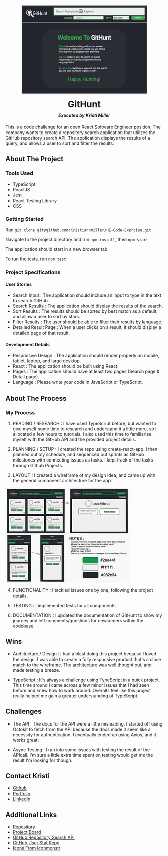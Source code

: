 <br />
<p align="center">
  <a href="https://github.com/Kristiannmiller/HE-Code-Exercise">
    <img src="src/assets/walkthrough.gif" alt="an overview gif of the application in action" width="400">
  </a>
  <h1 align="center" style="padding:0px; margin:10px 0px">GitHunt</h1>
  <h5 align="center" style="margin:0px 0px 20px 0px; padding:0px;">Executed by Kristi Miller</h5>
  <p align="left">
    This is a code challenge for an open React Software Engineer position. The company wants to create a repository search application that utilizes the GitHub repository search API. The application displays the results of a query, and allows a user to sort and filter the results.
    <br/>
  </p>
</p>

## About The Project

### Tools Used
* TypeScript
* ReactJS
* Jest
* React Testing Library
* CSS

### Getting Started

Run `git clone git@github.com:Kristiannmiller/HE-Code-Exercise.git`

Navigate to the project directory and run `npm install`, then `npm start`

The application should start in a new browser tab

To run the tests, run `npm test`

### Project Specifications
#### User Stories
- Search Input : The application should include an input to type in the text to search GitHub.
- Search Results : The application should display the results of the search.
- Sort Results : The results should be sorted by best match as a default, and allow a user to sort by stars.
- Filter Results : The user should be able to filter their results by language.
- Detailed Result Page : When a user clicks on a result, it should display a detailed page of that result.

#### Development Details
- Responsive Design : The application should render properly on mobile, tablet, laptop, and large desktop.
- React : The application should be built using React.
- Pages : The application should have at least two pages (Search page & Detail page).
- Language : Please write your code in JavaScript or TypeScript.

## About The Process

### My Process
1. READING / RESEARCH : I have used TypeScript before, but wanted to give myself some time to research and understand it a little more, so I allocated a few hours to tutorials. I also used this time to familiarize myself with the GitHub API and the provided project details.

2. PLANNING / SETUP : I created the repo using create-react-app. I then planned out my schedule, and sequenced out sprints as GitHub milestones with connecting issues as tasks. I kept track of the tasks through Github Projects.

3. LAYOUT : I created a wireframe of my design idea, and came up with the general component architecture for the app.
<img src="./src/assets/wireframe.png" alt="wireframe of GitHunt with both desktop and mobile views" width="400" align="center">


4. FUNCTIONALITY : I tackled issues one by one, following the project details.

3. TESTING : I implemented tests for all components.

4. DOCUMENTATION : I updated the documentation of GitHunt to show my journey and left comments/questions for newcomers within the codebase.

## Wins

- Architecture / Design : I had a blast doing this project because I loved the design. I was able to create a fully responsive product that's a close match to the wireframe. The architecture was well thought out, and made testing a breeze.

- TypeScript : It's always a challenge using TypeScript in a quick project. This time around I came across a few minor issues that I had seen before and knew how to work around. Overall I feel like this project really helped me gain a greater understanding of TypeScript.

## Challenges

- The API : The docs for the API were a little misleading. I started off using Octokit to fetch from the API because the docs made it seem like a necessity for authentication. I eventually ended up using Axios, and it works great!

- Async Testing : I ran into some issues with testing the result of the APIcall. I'm sure a little extra time spent on testing would get me the result I'm looking for though.

## Contact Kristi
* [Github](https://github.com/Kristiannmiller)
* [Portfolio](http://www.kristiannmiller.com)
* [LinkedIn](https://www.linkedin.com/in/kristiannmiller/)

## Additional Links
- [Repository](https://github.com/Kristiannmiller/HE-Code-Exercise)
- [Project Board](https://github.com/Kristiannmiller/HE-Code-Exercise/projects/1)
- [GitHub Repository Search API](https://docs.github.com/en/rest/reference/search#search-repositories)
- [GitHub User Stat Repo](https://github.com/anuraghazra/github-readme-stats)
- [Icons From Iconmonstr](https://iconmonstr.com/)
